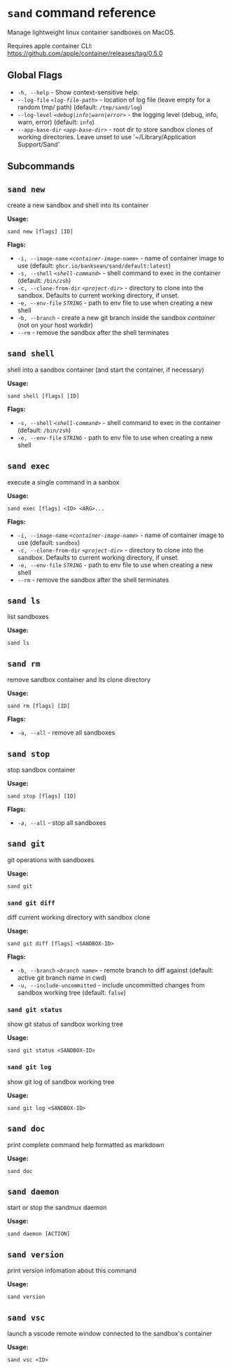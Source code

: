 # `sand` command reference

Manage lightweight linux container sandboxes on MacOS.

Requires apple container CLI: https://github.com/apple/container/releases/tag/0.5.0

## Global Flags

- `-h, --help` - Show context-sensitive help.
- `--log-file` _`<log-file-path>`_ - location of log file (leave empty for a random tmp/ path) (default: `/tmp/sand/log`)
- `--log-level` _`<debug|info|warn|error>`_ - the logging level (debug, info, warn, error) (default: `info`)
- `--app-base-dir` _`<app-base-dir>`_ - root dir to store sandbox clones of working directories. Leave unset to use '~/Library/Application Support/Sand'

## Subcommands

## `sand new`

create a new sandbox and shell into its container

**Usage:**

```
sand new [flags] [ID]
```

**Flags:**

- `-i, --image-name` _`<container-image-name>`_ - name of container image to use (default: `ghcr.io/banksean/sand/default:latest`)
- `-s, --shell` _`<shell-command>`_ - shell command to exec in the container (default: `/bin/zsh`)
- `-c, --clone-from-dir` _`<project-dir>`_ - directory to clone into the sandbox. Defaults to current working directory, if unset.
- `-e, --env-file` _`STRING`_ - path to env file to use when creating a new shell
- `-b, --branch` - create a new git branch inside the sandbox _container_ (not on your host workdir)
- `--rm` - remove the sandbox after the shell terminates

## `sand shell`

shell into a sandbox container (and start the container, if necessary)

**Usage:**

```
sand shell [flags] [ID]
```

**Flags:**

- `-s, --shell` _`<shell-command>`_ - shell command to exec in the container (default: `/bin/zsh`)
- `-e, --env-file` _`STRING`_ - path to env file to use when creating a new shell

## `sand exec`

execute a single command in a sanbox

**Usage:**

```
sand exec [flags] <ID> <ARG>...
```

**Flags:**

- `-i, --image-name` _`<container-image-name>`_ - name of container image to use (default: `sandbox`)
- `-c, --clone-from-dir` _`<project-dir>`_ - directory to clone into the sandbox. Defaults to current working directory, if unset.
- `-e, --env-file` _`STRING`_ - path to env file to use when creating a new shell
- `--rm` - remove the sandbox after the shell terminates

## `sand ls`

list sandboxes

**Usage:**

```
sand ls
```

## `sand rm`

remove sandbox container and its clone directory

**Usage:**

```
sand rm [flags] [ID]
```

**Flags:**

- `-a, --all` - remove all sandboxes

## `sand stop`

stop sandbox container

**Usage:**

```
sand stop [flags] [ID]
```

**Flags:**

- `-a, --all` - stop all sandboxes

## `sand git`

git operations with sandboxes

**Usage:**

```
sand git
```

### `sand git diff`

diff current working directory with sandbox clone

**Usage:**

```
sand git diff [flags] <SANDBOX-ID>
```

**Flags:**

- `-b, --branch` _`<branch name>`_ - remote branch to diff against (default: active git branch name in cwd)
- `-u, --include-uncommitted` - include uncommitted changes from sandbox working tree (default: `false`)

### `sand git status`

show git status of sandbox working tree

**Usage:**

```
sand git status <SANDBOX-ID>
```

### `sand git log`

show git log of sandbox working tree

**Usage:**

```
sand git log <SANDBOX-ID>
```

## `sand doc`

print complete command help formatted as markdown

**Usage:**

```
sand doc
```

## `sand daemon`

start or stop the sandmux daemon

**Usage:**

```
sand daemon [ACTION]
```

## `sand version`

print version infomation about this command

**Usage:**

```
sand version
```

## `sand vsc`

launch a vscode remote window connected to the sandbox's container

**Usage:**

```
sand vsc <ID>
```

